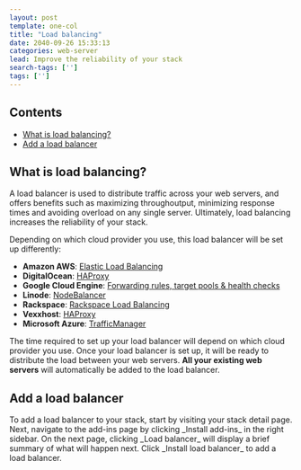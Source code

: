 ```yaml
---
layout: post
template: one-col
title: "Load balancing"
date: 2040-09-26 15:33:13
categories: web-server
lead: Improve the reliability of your stack
search-tags: ['']
tags: ['']
---
```


<h2>Contents</h2>
<ul class="page-toc">
	<li>
		<a href="#what">What is load balancing? </a>
	</li>
	<li>
		<a href="#add">Add a load balancer</a>
	</li>
</ul>

<h2 id="what">What is load balancing?</h2>
A load balancer is used to distribute traffic across your web servers, and offers benefits such as maximizing throughoutput, minimizing response times and avoiding overload on any single server. Ultimately, load balancing increases the reliability of your stack.

Depending on which cloud provider you use, this load balancer will be set up differently:

- **Amazon AWS**: [Elastic Load Balancing](http://aws.amazon.com/elasticloadbalancing/)
- **DigitalOcean**: [HAProxy](http://haproxy.1wt.eu/)
- **Google Cloud Engine**: [Forwarding rules, target pools & health checks](https://developers.google.com/compute/docs/load-balancing/)
- **Linode**: [NodeBalancer](https://www.linode.com/nodebalancers/)
- **Rackspace**: [Rackspace Load Balancing](http://www.rackspace.com/cloud/load-balancing/)
- **Vexxhost**: [HAProxy](http://haproxy.1wt.eu/)
- **Microsoft Azure**: [TrafficManager](http://msdn.microsoft.com/en-us/library/azure/hh744833.aspx)

The time required to set up your load balancer will depend on which cloud provider you use. Once your load balancer is set up, it will be ready to distribute the load between your web servers. <strong>All your existing web servers</strong> will automatically be added to the load balancer.

<h2 id="add">Add a load balancer</h2>
To add a load balancer to your stack, start by visiting your stack detail page. Next, navigate to the add-ins page by clicking _Install add-ins_ in the right sidebar. On the next page, clicking _Load balancer_ will display a brief summary of what will happen next. Click _Install load balancer_ to add a load balancer.